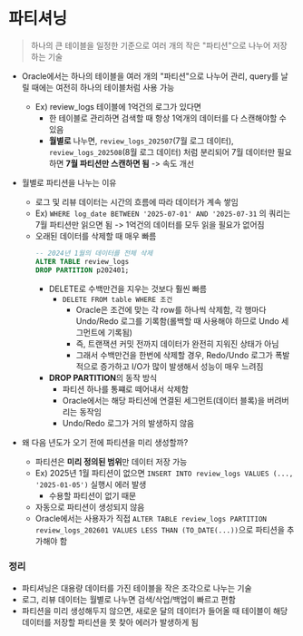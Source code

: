 # 파티셔닝
> 하나의 큰 테이블을 일정한 기준으로 여러 개의 작은 "파티션"으로 나누어 저장하는 기술

- Oracle에서는 하나의 테이블을 여러 개의 "파티션"으로 나누어 관리, query를 날릴 때에는 여전히 하나의 테이블처럼 사용 가능
  - Ex) review_logs 테이블에 1억건의 로그가 있다면
    - 한 테이블로 관리하면 검색할 때 항상 1억개의 데이터를 다 스캔해야할 수 있음
    - **월별로** 나누면, `review_logs_202507`(7월 로그 데이터), `review_logs_202508`(8월 로그 데이터) 처럼 분리되어 7월 데이터만 필요하면 **7월 파티션만 스캔하면 됨** -> 속도 개선

- 월별로 파티션을 나누는 이유
  - 로그 및 리뷰 데이터는 시간의 흐름에 따라 데이터가 계속 쌓임
  - Ex) `WHERE log_date BETWEEN '2025-07-01' AND '2025-07-31` 의 쿼리는 7월 파티션만 읽으면 됨 -> 1억건의 데이터를 모두 읽을 필요가 없어짐
  - 오래된 데이터를 삭제할 때 매우 빠름
    ```sql
    -- 2024년 1월의 데이터를 전체 삭제
    ALTER TABLE review_logs
    DROP PARTITION p202401;
    ```
    - DELETE로 수백만건을 지우는 것보다 훨씬 빠름
      - `DELETE FROM table WHERE 조건`
        - Oracle은 조건에 맞는 각 row를 하나씩 삭제함, 각 행마다 Undo/Redo 로그를 기록함(롤백할 때 사용해야 하므로 Undo 세그먼트에 기록됨)
        - 즉, 트랜잭션 커밋 전까지 데이터가 완전히 지워진 상태가 아님
        - 그래서 수백만건을 한번에 삭제할 경우, Redo/Undo 로그가 폭발적으로 증가하고 I/O가 많이 발생해서 성능이 매우 느려짐
    - **DROP PARTITION**의 동작 방식
      - 파티션 하나를 통쨰로 떼어내서 삭제함
      - Oracle에서는 해당 파티션에 연결된 세그먼트(데이터 블록)을 버려버리는 동작임
      - Undo/Redo 로그가 거의 발생하지 않음

- 왜 다음 년도가 오기 전에 파티션을 미리 생성할까?
  - 파티션은 **미리 정의된 범위**만 데이터 저장 가능
  - Ex) 2025년 1월 파티션이 없으면 `INSERT INTO review_logs VALUES (..., '2025-01-05')` 실행시 에러 발생
    - 수용할 파티션이 없기 때문
  - 자동으로 파티션이 생성되지 않음
  - Oracle에서는 사용자가 직접 `ALTER TABLE review_logs PARTITION review_logs_202601 VALUES LESS THAN (TO_DATE(...))`으로 파티션을 추가해야 함

### 정리
- 파티셔닝은 대용량 데이터를 가진 테이블을 작은 조각으로 나누는 기술
- 로그, 리뷰 데이터는 월별로 나누면 검색/삭업/백업이 빠르고 편함
- 파티션을 미리 생성해두지 않으면, 새로운 달의 데이터가 들어올 때 테이블이 해당 데이터를 저장할 파티션을 못 찾아 에러가 발생하게 됨
